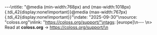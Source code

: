 ---\ntitle: "@media (min-width:768px) and (max-width:1018px){.tdi_42{display:none!important}}@media (max-width:767px){.tdi_42{display:none!important}}"\ndate: "2025-09-30"\nsource: "coloss.org"\nlink: "https://coloss.org/support/"\ntags: [europe]\n---
\n> Read at **coloss.org** → https://coloss.org/support/\n
